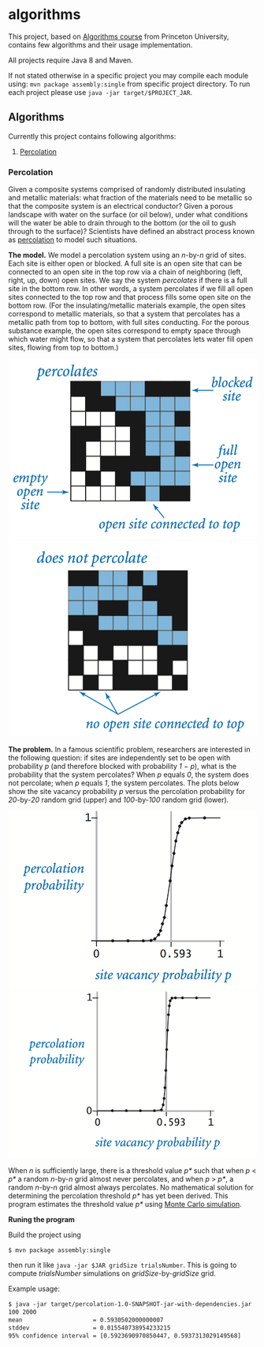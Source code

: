 # algorithms

This project, based on [Algorithms course](http://algs4.cs.princeton.edu/home/) from Princeton University,
contains few algorithms and their usage implementation.

All projects require Java 8 and Maven.

If not stated otherwise in a specific project you may compile each module using:
`mvn package assembly:single` from specific project directory.
To run each project please use `java -jar target/$PROJECT_JAR`.

## Algorithms

Currently this project contains following algorithms:

1. [Percolation](#percolation)

### Percolation

Given a composite systems comprised of randomly distributed insulating and metallic materials:
what fraction of the materials need to be metallic so that the composite system is an electrical conductor?
Given a porous landscape with water on the surface (or oil below),
under what conditions will the water be able to drain through to the bottom
(or the oil to gush through to the surface)?
Scientists have defined an abstract process known as [percolation](https://en.wikipedia.org/wiki/Percolation)
to model such situations.

**The model.** We model a percolation system using an *n*-by-*n* grid of sites.
Each site is either open or blocked.
A full site is an open site that can be connected to an open site in the top row
via a chain of neighboring (left, right, up, down) open sites.
We say the system *percolates* if there is a full site in the bottom row.
In other words, a system percolates if we fill all open sites connected to the top row
and that process fills some open site on the bottom row.
(For the insulating/metallic materials example, the open sites correspond to metallic materials,
so that a system that percolates has a metallic path from top to bottom,
with full sites conducting. For the porous substance example,
the open sites correspond to empty space through which water might flow,
so that a system that percolates lets water fill open sites, flowing from top to bottom.)

![Percolates](percolation/percolates-yes.png "Percolates")
![Percolates-no](percolation/percolates-no.png "Does not percolate")

**The problem.** In a famous scientific problem, researchers are interested in the following question:
if sites are independently set to be open with probability *p* (and therefore blocked with probability *1 − p*),
what is the probability that the system percolates?
When *p* equals *0*, the system does not percolate; when *p* equals *1*, the system percolates.
The plots below show the site vacancy probability *p* versus the percolation probability for
*20*-by-*20* random grid (upper) and *100*-by-*100* random grid (lower).

![Percolation-20](percolation/percolation-threshold20.png "Percolation threshold for 20-by-20 grid")
![Percolation-20](percolation/percolation-threshold100.png "Percolation threshold for 20-by-20 grid")

When *n* is sufficiently large, there is a threshold value _p*_ such that when _p_ < _p*_
a random *n*-by-*n* grid almost never percolates, and when _p_ > _p*_,
a random *n*-by-*n* grid almost always percolates.
No mathematical solution for determining the percolation threshold _p*_ has yet been derived.
This program estimates the threshold value _p*_ using [Monte Carlo simulation](https://en.wikipedia.org/wiki/Monte_Carlo_method).

**Runing the program**

Build the project using
```
$ mvn package assembly:single
```
then run it like `java -jar $JAR gridSize trialsNumber`.
This is going to compute *trialsNumber* simulations on *gridSize*-by-*gridSize* grid.

Example usage:

```
$ java -jar target/percolation-1.0-SNAPSHOT-jar-with-dependencies.jar 100 2000
mean                    = 0.5930502000000007
stddev                  = 0.015540738954233215
95% confidence interval = [0.5923690970850447, 0.5937313029149568]
```
